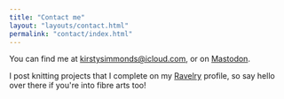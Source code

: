 ```yaml
---
title: "Contact me"
layout: "layouts/contact.html"
permalink: "contact/index.html"
---
```


You can find me at [kirstysimmonds@icloud.com](mailto:kirstysimmonds@icloud.com), or on [Mastodon](https://mastodon.social/@kirsty_s).

I post knitting projects that I complete on my [Ravelry](https://www.ravelry.com/people/torahwilcox) profile, so say hello over there if you're into fibre arts too!
